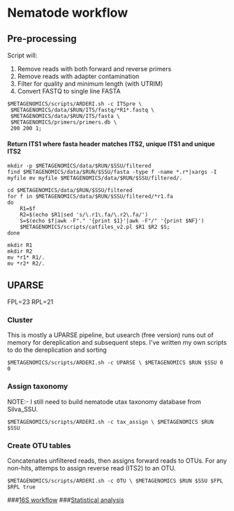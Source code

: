 # Nematode workflow


## Pre-processing
Script will:<br>
1. Remove reads with both forward and reverse primers<br>
2. Remove reads with adapter contamination<br>
3. Filter for quality and minimum length (with UTRIM)<br>
4. Convert FASTQ to single line FASTA

```shell
$METAGENOMICS/scripts/ARDERI.sh -c ITSpre \ 
 $METAGENOMICS/data/$RUN/ITS/fastq/*R1*.fastq \ 
 $METAGENOMICS/data/$RUN/ITS/fasta \
 $METAGENOMICS/primers/primers.db \
 200 200 1; 
```

#### Return ITS1 where fasta header matches ITS2, unique ITS1 and unique ITS2

```shell
mkdir -p $METAGENOMICS/data/$RUN/$SSU/filtered
find $METAGENOMICS/data/$RUN/$SSU/fasta -type f -name *.r*|xargs -I myfile mv myfile $METAGENOMICS/data/$RUN/$SSU/filtered/.

cd $METAGENOMICS/data/$RUN/$SSU/filtered
for f in $METAGENOMICS/data/$RUN/$SSU/filtered/*r1.fa
do
    R1=$f
    R2=$(echo $R1|sed 's/\.r1\.fa/\.r2\.fa/')
    S=$(echo $f|awk -F"." '{print $1}'|awk -F"/" '{print $NF}')
    $METAGENOMICS/scripts/catfiles_v2.pl $R1 $R2 $S;
done

mkdir R1
mkdir R2
mv *r1* R1/.
mv *r2* R2/.
```

## UPARSE
FPL=23 
RPL=21

### Cluster 
This is mostly a UPARSE pipeline, but usearch (free version) runs out of memory for dereplication and subsequent steps. I've written my own scripts to do the dereplication and sorting 

```shell
$METAGENOMICS/scripts/ARDERI.sh -c UPARSE \ $METAGENOMICS $RUN $SSU 0 0
```
### Assign taxonomy
NOTE:- I still need to build nematode utax taxonomy database from Silva_SSU.

```shell
$METAGENOMICS/scripts/ARDERI.sh -c tax_assign \ $METAGENOMICS $RUN $SSU 
```

### Create OTU tables

Concatenates unfiltered reads, then assigns forward reads to OTUs. For any non-hits, attemps to assign reverse read (ITS2) to an OTU. 

```shell
$METAGENOMICS/scripts/ARDERI.sh -c OTU \ $METAGENOMICS $RUN $SSU $FPL $RPL true
```


###[16S workflow](../master/16S%20%20workflow.md)
###[Statistical analysis](../master/statistical%20analysis.md)
